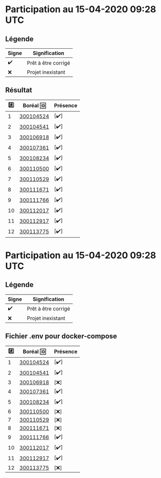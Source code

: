 # Participation au 15-04-2020 09:28 UTC
 
## Légende
 
| Signe              | Signification                 |
|--------------------|-------------------------------|
| :heavy_check_mark: | Prêt à être corrigé           |
| :x:                | Projet inexistant             |
 
## Résultat
 
|:hash:| Boréal :id:                | Présence         |
|------|----------------------------|------------------|
| 1 | [300104524](../300104524/README.md) | [:heavy_check_mark:] |
| 2 | [300104541](../300104541/README.md) | [:heavy_check_mark:] |
| 3 | [300106918](../300106918/README.md) | [:heavy_check_mark:] |
| 4 | [300107361](../300107361/README.md) | [:heavy_check_mark:] |
| 5 | [300108234](../300108234/README.md) | [:heavy_check_mark:] |
| 6 | [300110500](../300110500/README.md) | [:heavy_check_mark:] |
| 7 | [300110529](../300110529/README.md) | [:heavy_check_mark:] |
| 8 | [300111671](../300111671/README.md) | [:heavy_check_mark:] |
| 9 | [300111766](../300111766/README.md) | [:heavy_check_mark:] |
| 10 | [300112017](../300112017/README.md) | [:heavy_check_mark:] |
| 11 | [300112917](../300112917/README.md) | [:heavy_check_mark:] |
| 12 | [300113775](../300113775/README.md) | [:heavy_check_mark:] |
 
# Participation au 15-04-2020 09:28 UTC
 
## Légende
 
| Signe              | Signification                 |
|--------------------|-------------------------------|
| :heavy_check_mark: | Prêt à être corrigé           |
| :x:                | Projet inexistant             |
 
## Fichier .env pour docker-compose
 
|:hash:| Boréal :id:                | Présence         |
|------|----------------------------|------------------|
| 1 | [300104524](../300104524/docker-compose.yml) | [:heavy_check_mark:] |
| 2 | [300104541](../300104541/docker-compose.yml) | [:heavy_check_mark:] |
| 3 | [300106918](..) | [:x:] |
| 4 | [300107361](../300107361/Dockerfile) | [:heavy_check_mark:] |
| 5 | [300108234](../300108234/docker-compose.yml) | [:heavy_check_mark:] |
| 6 | [300110500](..) | [:x:] |
| 7 | [300110529](..) | [:x:] |
| 8 | [300111671](..) | [:x:] |
| 9 | [300111766](../300111766/docker-compose.yml) | [:heavy_check_mark:] |
| 10 | [300112017](../300112017/docker-compose.yml) | [:heavy_check_mark:] |
| 11 | [300112917](../300112917/docker-compose.yml) | [:heavy_check_mark:] |
| 12 | [300113775](..) | [:x:] |

